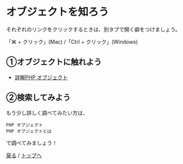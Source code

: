 # オブジェクトを知ろう
それぞれのリンクをクリックするときは、別タブで開く癖をつけましょう。

「⌘ + クリック」(Mac) /「Ctrl + クリック」(Windows)

## ①オブジェクトに触れよう
- [詳解PHP オブジェクト](https://dotinstall.com/lessons/basic_php_objects/54001)

## ②検索してみよう
もう少し詳しく調べてみたい方は、
```
PHP オブジェクト
PHP オブジェクトとは
```
で調べてみましょう！

[戻る](/web_application/index.md) /
[トップへ](/README.md)